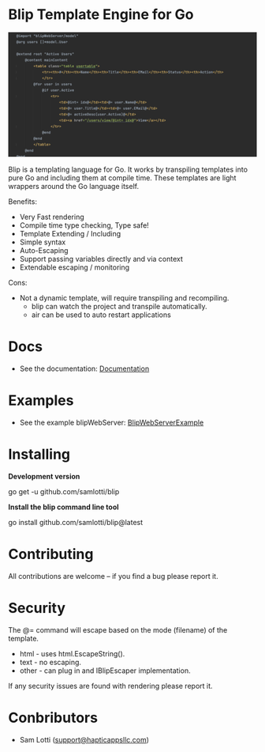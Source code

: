 # Blip Template Engine for Go

![Blip](./docs/github/blip-github-preview.png)


Blip is a templating language for Go. 
It works by transpiling templates into pure Go and including them at compile time. 
These templates are light wrappers around the Go language itself.  

Benefits:

* Very Fast rendering 
* Compile time type checking,  Type safe!
* Template Extending / Including
* Simple syntax
* Auto-Escaping
* Support passing variables directly and via context
* Extendable escaping / monitoring

Cons:

* Not a dynamic template, will require transpiling and recompiling.
  * blip can watch the project and transpile automatically.
  * air can be used to auto restart applications




# Docs
* See the documentation: [Documentation](/docs/doc.md) 

# Examples 
* See the example blipWebServer: [BlipWebServerExample](/examples/template/blipWebServer) 

# Installing

**Development version**

go get -u github.com/samlotti/blip

**Install the blip command line tool**

go install github.com/samlotti/blip@latest


# Contributing

All contributions are welcome – if you find a bug please report it.

# Security

The @= command will escape based on the mode (filename) of the template.

* html - uses html.EscapeString().
* text - no escaping.
* other - can plug in and IBlipEscaper implementation. 

If any security issues are found with rendering please report it.

# Conbributors

* Sam Lotti (support@hapticappsllc.com)

